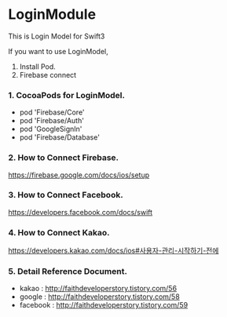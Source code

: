 # LoginModule
This is Login Model for Swift3

If you want to use LoginModel, 
1. Install Pod.
2. Firebase connect

### 1. CocoaPods for LoginModel.
  * pod 'Firebase/Core'
  * pod 'Firebase/Auth'
  * pod 'GoogleSignIn'
  * pod 'Firebase/Database'
  
### 2. How to Connect Firebase.
<https://firebase.google.com/docs/ios/setup>

### 3. How to Connect Facebook.
<https://developers.facebook.com/docs/swift>

### 4. How to Connect Kakao.
<https://developers.kakao.com/docs/ios#사용자-관리-시작하기-전에>

### 5. Detail Reference Document.
* kakao : <http://faithdeveloperstory.tistory.com/56>
* google : <http://faithdeveloperstory.tistory.com/58>
* facebook : <http://faithdeveloperstory.tistory.com/59>
